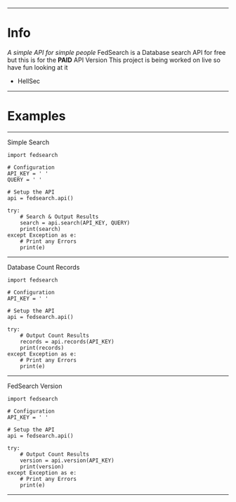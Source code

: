 ----------------------------------------------------------------------------------

# Info

*A simple API for simple people*
FedSearch is a Database search API for free but this is for the **PAID** API Version
This project is being worked on live so have fun looking at it 

- HellSec

----------------------------------------------------------------------------------

# Examples

----------------------------------------------------------------------------------

Simple Search
```python3
import fedsearch

# Configuration
API_KEY = ' '
QUERY = ' '

# Setup the API
api = fedsearch.api()

try:
    # Search & Output Results
    search = api.search(API_KEY, QUERY)
    print(search)
except Exception as e:
    # Print any Errors
    print(e)
```


----------------------------------------------------------------------------------

Database Count Records 
```python3
import fedsearch

# Configuration
API_KEY = ' '

# Setup the API
api = fedsearch.api()

try:
    # Output Count Results
    records = api.records(API_KEY)
    print(records)
except Exception as e:
    # Print any Errors
    print(e)
```

----------------------------------------------------------------------------------

FedSearch Version
```python3
import fedsearch

# Configuration
API_KEY = ' '

# Setup the API
api = fedsearch.api()

try:
    # Output Count Results
    version = api.version(API_KEY)
    print(version)
except Exception as e:
    # Print any Errors
    print(e)
```

----------------------------------------------------------------------------------
